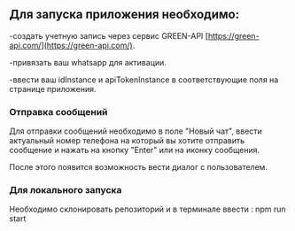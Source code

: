 ## Для запуска приложения необходимо:

-создать учетную запись через сервис GREEN-API [https://green-api.com/](https://green-api.com/).

-привязать ваш whatsapp для активации.

-ввести ваш idInstance и apiTokenInstance в соответствующие поля на странице приложения.

### Отправка сообщений

Для отправки сообщений необходимо в поле "Новый чат", ввести актуальный номер телефона на который вы хотите отправить сообщение и нажать на кнопку "Enter" или на иконку сообщения.

После этого появится возможность вести диалог с пользователем.

### Для локального запуска

Необходимо склонировать репозиторий и в терминале ввести : npm run start
